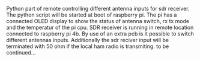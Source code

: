 Python part of remote controlling different antenna inputs for sdr receiver.
The python script will be started at boot of raspberry pi.
The pi has a connected OLED display to show the status of antenna switch, rx tx mode and the temperatur of the pi cpu.
SDR receiver is running in remote location connected to raspberry pi 4b. 
By use of an extra pcb is it possible to switch different antennas inputs. 
Additionally the sdr reciver input will be terminated with 50 ohm if the local ham radio is transmiting. 
to be continued...
